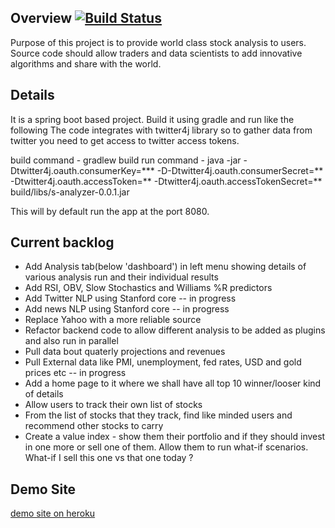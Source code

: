 ## Overview [![Build Status](https://travis-ci.org/shamikm/stockAnalyzer.svg?branch=master)](https://travis-ci.org/shamikm/stockAnalyzer)
Purpose of this project is to provide world class stock analysis to users. Source code should allow traders and data scientists to add 
innovative algorithms and share with the world. 

## Details
It is a spring boot based project. Build it using gradle and run like the following
The code integrates with twitter4j library so to gather data from twitter you need to get access to twitter access tokens.

 build command - gradlew build 
 run command - java -jar -Dtwitter4j.oauth.consumerKey=*** -D-Dtwitter4j.oauth.consumerSecret=** -Dtwitter4j.oauth.accessToken=** -Dtwitter4j.oauth.accessTokenSecret=** build/libs/s-analyzer-0.0.1.jar	

This will by default run the app at the port 8080.

   
## Current backlog
   * Add Analysis tab(below 'dashboard') in left menu showing details of various analysis run and their individual results
   * Add RSI, OBV, Slow Stochastics and Williams %R predictors
   * Add Twitter NLP using Stanford core -- in progress
   * Add news NLP using Stanford core -- in progress
   * Replace Yahoo with a more reliable source
   * Refactor backend code to allow different analysis to be added as plugins and also run in parallel
   * Pull data bout quaterly projections and revenues
   * Pull External data like PMI, unemployment, fed rates, USD and gold prices etc -- in progress
   * Add a home page to it where we shall have all top 10 winner/looser kind of details
   * Allow users to track their own list of stocks
   * From the list of stocks that they track, find like minded users and recommend other stocks to carry
   * Create a value index - show them their portfolio and if they should invest in one more or sell one of them. 
     Allow them to run what-if scenarios. What-if I sell this one vs that one today ?

## Demo Site
  [demo site on heroku](https://stocktradeking.herokuapp.com/index.html)
